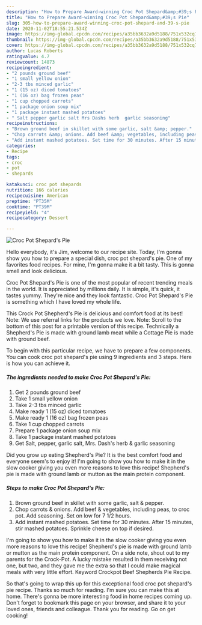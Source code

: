 ```yaml
---
description: "How to Prepare Award-winning Croc Pot Shepard&amp;#39;s Pie"
title: "How to Prepare Award-winning Croc Pot Shepard&amp;#39;s Pie"
slug: 305-how-to-prepare-award-winning-croc-pot-shepard-and-39-s-pie
date: 2020-11-02T18:55:21.534Z
image: https://img-global.cpcdn.com/recipes/a35bb3632a9d5188/751x532cq70/croc-pot-shepards-pie-recipe-main-photo.jpg
thumbnail: https://img-global.cpcdn.com/recipes/a35bb3632a9d5188/751x532cq70/croc-pot-shepards-pie-recipe-main-photo.jpg
cover: https://img-global.cpcdn.com/recipes/a35bb3632a9d5188/751x532cq70/croc-pot-shepards-pie-recipe-main-photo.jpg
author: Lucas Roberts
ratingvalue: 4.7
reviewcount: 14873
recipeingredient:
- "2 pounds ground beef"
- "1 small yellow onion"
- "2-3 tbs minced garlic"
- "1 (15 oz) diced tomatoes"
- "1 (16 oz) bag frozen peas"
- "1 cup chopped carrots"
- "1 package onion soup mix"
- "1 package instant mashed potatoes"
- " Salt pepper garlic salt Mrs Dashs herb  garlic seasoning"
recipeinstructions:
- "Brown ground beef in skillet with some garlic, salt &amp; pepper."
- "Chop carrots &amp; onions. Add beef &amp; vegetables, including peas, to croc pot. Add seasoning. Set on low for 7 1/2 hours."
- "Add instant mashed potatoes. Set time for 30 minutes. After 15 minutes, stir mashed potatoes. Sprinkle cheese on top if desired."
categories:
- Recipe
tags:
- croc
- pot
- shepards

katakunci: croc pot shepards 
nutrition: 166 calories
recipecuisine: American
preptime: "PT35M"
cooktime: "PT39M"
recipeyield: "4"
recipecategory: Dessert

---
```



![Croc Pot Shepard&#39;s Pie](https://img-global.cpcdn.com/recipes/a35bb3632a9d5188/751x532cq70/croc-pot-shepards-pie-recipe-main-photo.jpg)

Hello everybody, it's Jim, welcome to our recipe site. Today, I'm gonna show you how to prepare a special dish, croc pot shepard&#39;s pie. One of my favorites food recipes. For mine, I'm gonna make it a bit tasty. This is gonna smell and look delicious.

Croc Pot Shepard&#39;s Pie is one of the most popular of recent trending meals in the world. It is appreciated by millions daily. It is simple, it's quick, it tastes yummy. They're nice and they look fantastic. Croc Pot Shepard&#39;s Pie is something which I have loved my whole life.

This Crock Pot Shepherd&#39;s Pie is delicious and comfort food at its best! Note: We use referral links for the products we love. Note: Scroll to the bottom of this post for a printable version of this recipe. Technically a Shepherd&#39;s Pie is made with ground lamb meat while a Cottage Pie is made with ground beef.


To begin with this particular recipe, we have to prepare a few components. You can cook croc pot shepard&#39;s pie using 9 ingredients and 3 steps. Here is how you can achieve it.

<!--inarticleads1-->

##### The ingredients needed to make Croc Pot Shepard&#39;s Pie:

1. Get 2 pounds ground beef
1. Take 1 small yellow onion
1. Take 2-3 tbs minced garlic
1. Make ready 1 (15 oz) diced tomatoes
1. Make ready 1 (16 oz) bag frozen peas
1. Take 1 cup chopped carrots
1. Prepare 1 package onion soup mix
1. Take 1 package instant mashed potatoes
1. Get  Salt, pepper, garlic salt, Mrs. Dash&#39;s herb &amp; garlic seasoning


Did you grow up eating Shepherd&#39;s Pie? It is the best comfort food and everyone seem&#39;s to enjoy it! I&#39;m going to show you how to make it in the slow cooker giving you even more reasons to love this recipe! Shepherd&#39;s pie is made with ground lamb or mutton as the main protein component. 

<!--inarticleads2-->

##### Steps to make Croc Pot Shepard&#39;s Pie:

1. Brown ground beef in skillet with some garlic, salt &amp; pepper.
1. Chop carrots &amp; onions. Add beef &amp; vegetables, including peas, to croc pot. Add seasoning. Set on low for 7 1/2 hours.
1. Add instant mashed potatoes. Set time for 30 minutes. After 15 minutes, stir mashed potatoes. Sprinkle cheese on top if desired.


I&#39;m going to show you how to make it in the slow cooker giving you even more reasons to love this recipe! Shepherd&#39;s pie is made with ground lamb or mutton as the main protein component. On a side note, shout out to my parents for the Crock-Pot. A lucky mistake resulted in them receiving not one, but two, and they gave me the extra so that I could make magical meals with very little effort. Keyword Crockpot Beef Shepherds Pie Recipe. 

So that's going to wrap this up for this exceptional food croc pot shepard&#39;s pie recipe. Thanks so much for reading. I'm sure you can make this at home. There's gonna be more interesting food in home recipes coming up. Don't forget to bookmark this page on your browser, and share it to your loved ones, friends and colleague. Thank you for reading. Go on get cooking!
